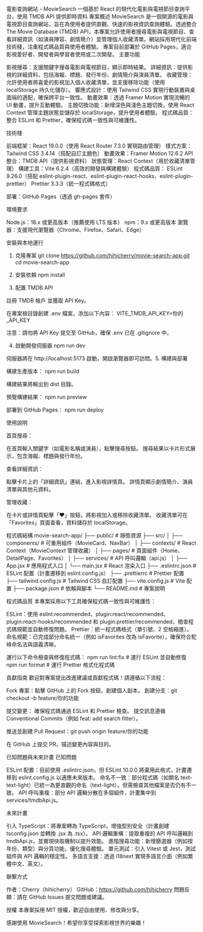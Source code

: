 電影查詢網站 - MovieSearch
一個基於 React 的現代化電影與電視節目查詢平台，使用 TMDB API 提供即時資料
專案概述
MovieSearch 是一個開源的電影與電視節目查詢網站，旨在為使用者提供直觀、快速的影視資訊查詢體驗。透過整合 The Movie Database (TMDB) API，本專案允許使用者搜尋電影與電視節目、查看詳細資訊（如演員陣容、劇情簡介）並管理個人收藏清單。網站採用現代化前端技術棧，注重程式碼品質與使用者體驗。
專案目前部署於 GitHub Pages，適合影視愛好者、開發者與學習者使用或二次開發。
主要功能

影視搜尋：支援關鍵字搜尋電影與電視節目，顯示即時結果。
詳細資訊：提供影視的詳細資料，包括海報、標題、發行年份、劇情簡介與演員清單。
收藏管理：允許使用者將喜愛的影視加入個人收藏清單，並支援移除功能（使用 localStorage 持久化儲存）。
響應式設計：使用 Tailwind CSS 實現行動裝置與桌面端的適配，確保跨平台一致性。
動畫效果：透過 Framer Motion 實現流暢的 UI 動畫，提升互動體驗。
主題切換功能：新增深色與淺色主題切換，使用 React Context 管理主題狀態並儲存於 localStorage，提升使用者體驗。
程式碼品質：整合 ESLint 和 Prettier，確保程式碼一致性與可維護性。

技術棧

前端框架：React 19.0.0（使用 React Router 7.3.0 實現路由管理）
樣式方案：Tailwind CSS 3.4.14（搭配自訂主題色）
動畫效果：Framer Motion 12.6.2
API 整合：TMDB API（提供影視資料）
狀態管理：React Context（用於收藏清單管理）
構建工具：Vite 6.2.4（高效的開發與構建體驗）
程式碼品質：
ESLint 9.26.0（搭配 eslint-plugin-react、eslint-plugin-react-hooks、eslint-plugin-prettier）
Prettier 3.3.3（統一程式碼格式）

部署：GitHub Pages（透過 gh-pages 套件）

環境要求

Node.js：18.x 或更高版本（推薦使用 LTS 版本）
npm：9.x 或更高版本
瀏覽器：支援現代瀏覽器（Chrome、Firefox、Safari、Edge）

安裝與本地運行

1. 克隆專案
   git clone https://github.com/hihicherry/movie-search-app.git
   cd movie-search-app

2. 安裝依賴
   npm install

3. 配置 TMDB API

註冊 TMDB 帳戶 並獲取 API Key。

在專案根目錄創建 .env 檔案，添加以下內容：
VITE_TMDB_API_KEY=你的\_API_KEY

注意：請勿將 API Key 提交至 GitHub，確保 .env 已在 .gitignore 中。

4. 啟動開發伺服器
   npm run dev

伺服器將在 http://localhost:5173 啟動，開啟瀏覽器即可訪問。5. 構建與部署

構建生產版本：
npm run build

構建結果將輸出到 dist 目錄。

預覽構建結果：
npm run preview

部署到 GitHub Pages：
npm run deploy

使用說明

首頁搜尋：

在首頁輸入關鍵字（如電影名稱或演員），點擊搜尋按鈕。
搜尋結果以卡片形式展示，包含海報、標題與發行年份。

查看詳細資訊：

點擊卡片上的「詳細資訊」連結，進入影視詳情頁。
詳情頁顯示劇情簡介、演員清單與其他元資料。

管理收藏：

在卡片或詳情頁點擊「♥」按鈕，將影視加入或移除收藏清單。
收藏清單可在「Favorites」頁面查看，資料儲存於 localStorage。

程式碼結構
movie-search-app/
├── public/ # 靜態資源
├── src/
│ ├── components/ # 可重用組件（MovieCard、NavBar）
│ ├── contexts/ # React Context（MovieContext 管理收藏）
│ ├── pages/ # 頁面組件（Home、DetailPage、Favorites）
│ ├── services/ # API 呼叫邏輯（api.js）
│ ├── App.jsx # 應用程式入口
│ └── main.jsx # React 渲染入口
├── .eslintrc.json # ESLint 配置（計畫遷移到 eslint.config.js）
├── .prettierrc # Prettier 配置
├── tailwind.config.js # Tailwind CSS 自訂配置
├── vite.config.js # Vite 配置
├── package.json # 依賴與腳本
└── README.md # 專案說明

程式碼品質
本專案採用以下工具確保程式碼一致性與可維護性：

ESLint：使用 eslint:recommended、plugin:react/recommended、plugin:react-hooks/recommended 和 plugin:prettier/recommended，檢查程式碼規範並自動修復問題。
Prettier：統一程式碼格式（單引號、2 空格縮進）。
命名規範：已完成部分命名統一（例如 isFavorites 改為 isFavorite），確保符合駝峰命名法與語義清晰。

運行以下命令檢查與修復程式碼：
npm run lint:fix # 運行 ESLint 並自動修復
npm run format # 運行 Prettier 格式化程式碼

貢獻指南
歡迎對專案提出改進建議或貢獻程式碼！請遵循以下流程：

Fork 專案：點擊 GitHub 上的 Fork 按鈕，創建個人副本。
創建分支：git checkout -b feature/你的功能

提交變更：
確保程式碼通過 ESLint 和 Prettier 檢查。
提交訊息遵循 Conventional Commits（例如 feat: add search filter）。

推送並創建 Pull Request：git push origin feature/你的功能

在 GitHub 上提交 PR，描述變更內容與目的。

已知問題與未來計畫
已知問題

ESLint 配置：目前使用 .eslintrc.json，但 ESLint 10.0.0 將棄用此格式，計畫遷移到 eslint.config.js 以適應未來版本。
命名不一致：部分程式碼（如類名 text-text-light）已統一為更直觀的命名（text-light），但需檢查其他檔案是否仍有不一致。
API 呼叫重複：部分 API 邏輯分散在多個組件，計畫集中到 services/tmdbApi.js。

未來計畫

引入 TypeScript：將專案轉為 TypeScript，增強型別安全（計畫創建 tsconfig.json 並轉換 .jsx 為 .tsx）。
API 邏輯重構：提取重複的 API 呼叫邏輯到 tmdbApi.js，並實現快取機制以提升效能。
進階搜尋功能：新增篩選器（例如按年份、類型）與分頁功能，優化搜尋體驗。
單元測試：引入 Vitest 或 Jest，測試組件與 API 邏輯的穩定性。
多語言支援：透過 i18next 實現多語言介面（例如繁體中文、英文）。

聯繫方式

作者：Cherry（hihicherry）
GitHub：https://github.com/hihicherry
問題反饋：請在 GitHub Issues 提交問題或建議。

授權
本專案採用 MIT 授權，歡迎自由使用、修改與分享。

感謝使用 MovieSearch！希望你享受探索影視世界的樂趣！
